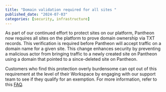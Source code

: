 ```yaml
---
title: "Domain validation required for all sites "
published_date: "2024-07-03"
categories: [security, infrastructure]
---
```


As part of our continued effort to protect sites on our platform, Pantheon now requires all sites on the platform to prove domain ownership via TXT records.
This verification is required before Pantheon will accept traffic on a domain name for a given site.
This change enhances security by preventing a malicious actor from bringing traffic to a newly created site on Pantheon using a domain that pointed to a since-deleted site on Pantheon.

Customers who find this protection overly burdensome can opt out of this requirement at the level of their Workspace by engaging with our support team to see if they qualify for an exemption. For more information, refer to this [FAQ](/guides/domains/custom-domains#faq).
